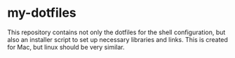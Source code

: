 # my-dotfiles
This repository contains not only the dotfiles for the shell configuration, but also an installer script to set up necessary libraries and links. 
This is created for Mac, but linux should be very similar. 

